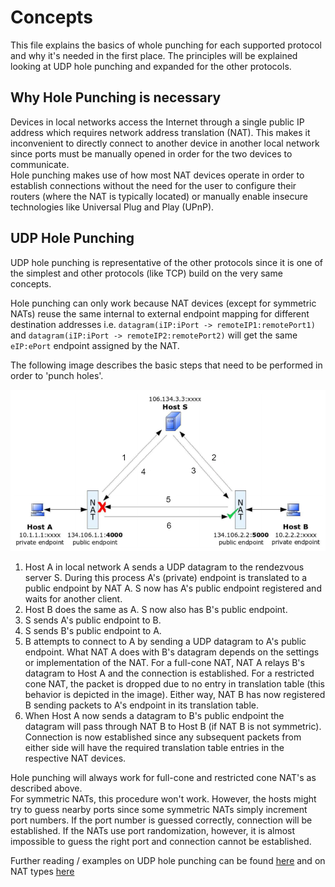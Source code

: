 # Concepts

This file explains the basics of whole punching for each supported protocol and why it's needed in the first place.
The principles will be explained looking at UDP hole punching 
and expanded for the other protocols.

## Why Hole Punching is necessary

Devices in local networks access the Internet through a single public IP address which requires network address translation (NAT). 
This makes it inconvenient to directly connect to another device in another local network since 
ports must be manually opened in order for the two devices to communicate.  
Hole punching makes use of how most NAT devices operate in order to establish connections without 
the need for the user to configure their routers (where the NAT is typically located) or manually enable
insecure technologies like Universal Plug and Play (UPnP). 

## UDP Hole Punching

UDP hole punching is representative of the other protocols since it is one of the simplest 
and other protocols (like TCP) build on the very same concepts.

Hole punching can only work because NAT devices (except for symmetric NATs) reuse the 
same internal to external endpoint mapping for different destination addresses i.e. 
`datagram(iIP:iPort -> remoteIP1:remotePort1)` and `datagram(iIP:iPort -> remoteIP2:remotePort2)` 
will get the same `eIP:ePort` endpoint assigned by the NAT. 

The following image describes the basic steps that need to be performed in order to 'punch holes'.

![UDP hole punching concept graphic](./media/udp-hole-punching-concept.png)

1) Host A in local network A sends a UDP datagram to the rendezvous server S. 
During this process A's (private) endpoint is translated to a public endpoint by NAT A.
S now has A's public endpoint registered and waits for another client.
2) Host B does the same as A. S now also has B's public endpoint.
3) S sends A's public endpoint to B.
4) S sends B's public endpoint to A.
5) B attempts to connect to A by sending a UDP datagram to A's public endpoint. 
What NAT A does with B's datagram depends on the settings or implementation of the NAT. 
For a full-cone NAT, NAT A relays B's datagram to Host A and the connection is established.
For a restricted cone NAT, the packet is dropped due to no entry in translation table (this behavior is depicted in the image).
Either way, NAT B has now registered B sending packets to A's endpoint in its translation table.
6) When Host A now sends a datagram to B's public endpoint the datagram will pass through NAT B to Host B (if NAT B is not symmetric). 
Connection is now established since any subsequent packets from either side will have the required translation table entries
in the respective NAT devices. 

Hole punching will always work for full-cone and restricted cone NAT's as described above.   
For symmetric NATs, this procedure won't work. However, the hosts might try to guess
nearby ports since some symmetric NATs simply increment port numbers. If the port number is 
guessed correctly, connection will be established. 
If the NATs use port randomization, however, it is almost impossible to guess the right port 
and connection cannot be established. 

Further reading / examples on UDP hole punching can be found [here](https://en.wikipedia.org/wiki/UDP_hole_punching) 
and on NAT types [here](https://en.wikipedia.org/wiki/Network_address_translation#Methods_of_translation)

